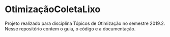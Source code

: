 # OtimizaçãoColetaLixo

Projeto realizado para disciplina Tópicos de Otimização no semestre 2019.2.
Nesse repositório contem o guia, o código e a documentação.

